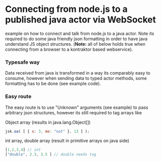 
# Connecting from node.js to a published java actor via WebSocket

example on how to connect and talk from node.js to a java actor. Note its required to do some java friendly json formatting in order to have java understand JS object structures. (**Note:** all of below holds true when connecting from a browser to a kontraktor based webservice).

### Typesafe way

Data received from java is transformed in a way its comparably easy to consume, however when sending data to typed actor methods, some formatting has to be done (see example code).

### Easy route

The easy route is to use "Unknown" arguments (see example) to pass arbitrary json structures, however its still required to tag arrays like

Object array (results in java.lang.Object[])
```javascript
jsk.oa( [ { x: 3, me: "not" }, 13 ] );
```

int array, double array (result in primitive arrays on java side)
```javascript
[1,2,3,4] // int
["double", 2.3, 3.5 ] // double needs tag
```

